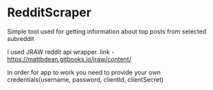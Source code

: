 # RedditScraper
Simple tool used for getting information about top posts from selected subreddit

I used JRAW reddit api wrapper. link - https://mattbdean.gitbooks.io/jraw/content/

In order for app to work you need to provide your own credentials(username, password, clientId, clientSecret)
